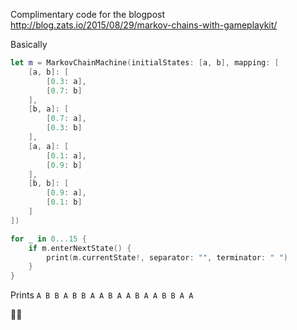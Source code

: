 Complimentary code for the blogpost http://blog.zats.io/2015/08/29/markov-chains-with-gameplaykit/

Basically

```swift
let m = MarkovChainMachine(initialStates: [a, b], mapping: [
    [a, b]: [
        [0.3: a],
        [0.7: b]
    ],
    [b, a]: [
        [0.7: a],
        [0.3: b]
    ],
    [a, a]: [
        [0.1: a],
        [0.9: b]
    ],
    [b, b]: [
        [0.9: a],
        [0.1: b]
    ]
])

for _ in 0...15 {
    if m.enterNextState() {
        print(m.currentState!, separator: "", terminator: " ")
    }
}
```

Prints `A B B A B B A A B A A B A A B B A A `

🐶🐮
